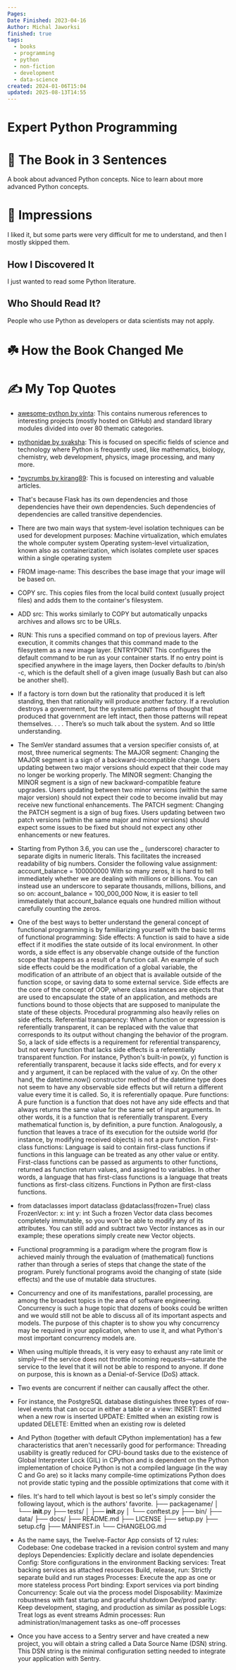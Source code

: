 ```yaml
---
Pages: 
Date Finished: 2023-04-16
Author: Michal Jaworksi
finished: true
tags:
  - books
  - programming
  - python
  - non-fiction
  - development
  - data-science
created: 2024-01-06T15:04
updated: 2025-08-13T14:55
---
```

# Expert Python Programming


# 🚀 The Book in 3 Sentences
A book about advanced Python concepts. Nice to learn about more advanced Python concepts. 

# 🎨 Impressions
I liked it, but some parts were very difficult for me to understand, and then I mostly skipped them. 

## How I Discovered It
I just wanted to read some Python literature. 

## Who Should Read It?
People who use Python as developers or data scientists may not apply. 

# ☘️ How the Book Changed Me


# ✍️ My Top  Quotes

- [awesome-python by vinta](https://github.com/vinta/awesome-python): This contains numerous references to interesting projects (mostly hosted on GitHub) and standard library modules divided into over 80 thematic categories.
 
- [pythonidae by svaksha](https://github.com/svaksha/pythonidae): This is focused on specific fields of science and technology where Python is frequently used, like mathematics, biology, chemistry, web development, physics, image processing, and many more.
 
- [*pycrumbs by kirang89](https://github.com/kirang89/pycrumbs): This is focused on interesting and valuable articles.
 
- That's because Flask has its own dependencies and those dependencies have their own dependencies. Such dependencies of dependencies are called transitive dependencies.
 
- There are two main ways that system-level isolation techniques can be used for development purposes: Machine virtualization, which emulates the whole computer system Operating system-level virtualization, known also as containerization, which isolates complete user spaces within a single operating system
 
- FROM image-name: This describes the base image that your image will be based on.
 
- COPY src. This copies files from the local build context (usually project files) and adds them to the container's filesystem.
 
- ADD src: This works similarly to COPY but automatically unpacks archives and allows src to be URLs.
 
- RUN: This runs a specified command on top of previous layers. After execution, it commits changes that this command made to the filesystem as a new image layer. ENTRYPOINT This configures the default command to be run as your container starts. If no entry point is specified anywhere in the image layers, then Docker defaults to /bin/sh -c, which is the default shell of a given image (usually Bash but can also be another shell).
 
- If a factory is torn down but the rationality that produced it is left standing, then that rationality will produce another factory. If a revolution destroys a government, but the systematic patterns of thought that produced that government are left intact, then those patterns will repeat themselves. . . . There’s so much talk about the system. And so little understanding.
 
- The SemVer standard assumes that a version specifier consists of, at most, three numerical segments: The MAJOR segment: Changing the MAJOR segment is a sign of a backward-incompatible change. Users updating between two major versions should expect that their code may no longer be working properly. The MINOR segment: Changing the MINOR segment is a sign of new backward-compatible feature upgrades. Users updating between two minor versions (within the same major version) should not expect their code to become invalid but may receive new functional enhancements. The PATCH segment: Changing the PATCH segment is a sign of bug fixes. Users updating between two patch versions (within the same major and minor versions) should expect some issues to be fixed but should not expect any other enhancements or new features.
 
- Starting from Python 3.6, you can use the _ (underscore) character to separate digits in numeric literals. This facilitates the increased readability of big numbers. Consider the following value assignment: account_balance = 100000000 With so many zeros, it is hard to tell immediately whether we are dealing with millions or billions. You can instead use an underscore to separate thousands, millions, billions, and so on: account_balance = 100_000_000 Now, it is easier to tell immediately that account_balance equals one hundred million without carefully counting the zeros.
 
- One of the best ways to better understand the general concept of functional programming is by familiarizing yourself with the basic terms of functional programming: Side effects: A function is said to have a side effect if it modifies the state outside of its local environment. In other words, a side effect is any observable change outside of the function scope that happens as a result of a function call. An example of such side effects could be the modification of a global variable, the modification of an attribute of an object that is available outside of the function scope, or saving data to some external service. Side effects are the core of the concept of OOP, where class instances are objects that are used to encapsulate the state of an application, and methods are functions bound to those objects that are supposed to manipulate the state of these objects. Procedural programming also heavily relies on side effects. Referential transparency: When a function or expression is referentially transparent, it can be replaced with the value that corresponds to its output without changing the behavior of the program. So, a lack of side effects is a requirement for referential transparency, but not every function that lacks side effects is a referentially transparent function. For instance, Python's built-in pow(x, y) function is referentially transparent, because it lacks side effects, and for every x and y argument, it can be replaced with the value of xy. On the other hand, the datetime.now() constructor method of the datetime type does not seem to have any observable side effects but will return a different value every time it is called. So, it is referentially opaque. Pure functions: A pure function is a function that does not have any side effects and that always returns the same value for the same set of input arguments. In other words, it is a function that is referentially transparent. Every mathematical function is, by definition, a pure function. Analogously, a function that leaves a trace of its execution for the outside world (for instance, by modifying received objects) is not a pure function. First-class functions: Language is said to contain first-class functions if functions in this language can be treated as any other value or entity. First-class functions can be passed as arguments to other functions, returned as function return values, and assigned to variables. In other words, a language that has first-class functions is a language that treats functions as first-class citizens. Functions in Python are first-class functions.
 
- from dataclasses import dataclass @dataclass(frozen=True) class FrozenVector: x: int y: int Such a frozen Vector data class becomes completely immutable, so you won't be able to modify any of its attributes. You can still add and subtract two Vector instances as in our example; these operations simply create new Vector objects.
 
- Functional programming is a paradigm where the program flow is achieved mainly through the evaluation of (mathematical) functions rather than through a series of steps that change the state of the program. Purely functional programs avoid the changing of state (side effects) and the use of mutable data structures.
 
- Concurrency and one of its manifestations, parallel processing, are among the broadest topics in the area of software engineering. Concurrency is such a huge topic that dozens of books could be written and we would still not be able to discuss all of its important aspects and models. The purpose of this chapter is to show you why concurrency may be required in your application, when to use it, and what Python's most important concurrency models are.
 
- When using multiple threads, it is very easy to exhaust any rate limit or simply—if the service does not throttle incoming requests—saturate the service to the level that it will not be able to respond to anyone. If done on purpose, this is known as a Denial-of-Service (DoS) attack.
 
- Two events are concurrent if neither can causally affect the other.
 
- For instance, the PostgreSQL database distinguishes three types of row-level events that can occur in either a table or a view: INSERT: Emitted when a new row is inserted UPDATE: Emitted when an existing row is updated DELETE: Emitted when an existing row is deleted
 
- And Python (together with default CPython implementation) has a few characteristics that aren't necessarily good for performance: Threading usability is greatly reduced for CPU-bound tasks due to the existence of Global Interpreter Lock (GIL) in CPython and is dependent on the Python implementation of choice Python is not a compiled language (in the way C and Go are) so it lacks many compile-time optimizations Python does not provide static typing and the possible optimizations that come with it
 
- files. It's hard to tell which layout is best so let's simply consider the following layout, which is the authors' favorite. ├── packagename/ │ └── __init__.py ├── tests/ │ ├── __init__.py │ └── conftest.py ├── bin/ ├── data/ ├── docs/ ├── README.md ├── LICENSE ├── setup.py ├── setup.cfg ├── MANIFEST.in └── CHANGELOG.md
 
- As the name says, the Twelve-Factor App consists of 12 rules: Codebase: One codebase tracked in a revision control system and many deploys Dependencies: Explicitly declare and isolate dependencies Config: Store configurations in the environment Backing services: Treat backing services as attached resources Build, release, run: Strictly separate build and run stages Processes: Execute the app as one or more stateless process Port binding: Export services via port binding Concurrency: Scale out via the process model Disposability: Maximize robustness with fast startup and graceful shutdown Dev/prod parity: Keep development, staging, and production as similar as possible Logs: Treat logs as event streams Admin processes: Run administration/management tasks as one-off processes
 
- Once you have access to a Sentry server and have created a new project, you will obtain a string called a Data Source Name (DSN) string. This DSN string is the minimal configuration setting needed to integrate your application with Sentry.
 
